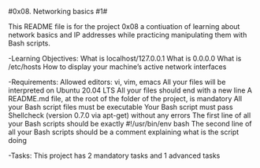 #0x08. Networking basics #1#

This README file is for the project 0x08 a contiuation of learning about network basics and IP addresses while practicing manipulating them with Bash scripts.

-Learning Objectives:
What is localhost/127.0.0.1
What is 0.0.0.0
What is /etc/hosts
How to display your machine’s active network interfaces

-Requirements:
Allowed editors: vi, vim, emacs
All your files will be interpreted on Ubuntu 20.04 LTS
All your files should end with a new line
A README.md file, at the root of the folder of the project, is mandatory
All your Bash script files must be executable
Your Bash script must pass Shellcheck (version 0.7.0 via apt-get) without any errors
The first line of all your Bash scripts should be exactly #!/usr/bin/env bash
The second line of all your Bash scripts should be a comment explaining what is the script doing

-Tasks:
This project has 2 mandatory tasks and 1 advanced tasks

